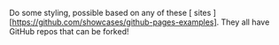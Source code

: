 Do some styling, possible based on any of these [ sites ][https://github.com/showcases/github-pages-examples]. They all have GitHub repos that can be forked!
